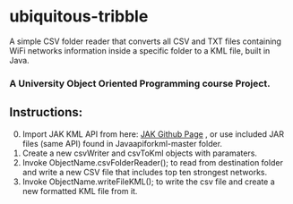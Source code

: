 # ubiquitous-tribble

A simple CSV folder reader that converts all CSV and TXT files containing
WiFi networks information inside a specific folder to a KML file, built in Java.


### A University Object Oriented Programming course Project.


 ## Instructions:
0. Import JAK KML API from here: [JAK Github Page](https://github.com/micromata/javaapiforkml) , 
or use included JAR files (same API) found in Javaapiforkml-master folder.
1. Create a new csvWriter and csvToKml objects with paramaters.
2. Invoke ObjectName.csvFolderReader(); to read from destination folder and write a new 
CSV file that includes top ten strongest networks.
3. Invoke ObjectName.writeFileKML(); to write the csv file and create a new formatted KML file from it.

